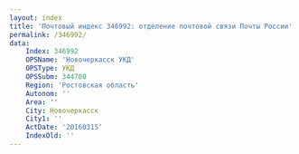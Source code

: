 ```yaml
---
layout: index
title: 'Почтовый индекс 346992: отделение почтовой связи Почты России'
permalink: /346992/
data:
    Index: 346992
    OPSName: 'Новочеркасск УКД'
    OPSType: УКД
    OPSSubm: 344700
    Region: 'Ростовская область'
    Autonom: ''
    Area: ''
    City: Новочеркасск
    City1: ''
    ActDate: '20160315'
    IndexOld: ''
---
```

